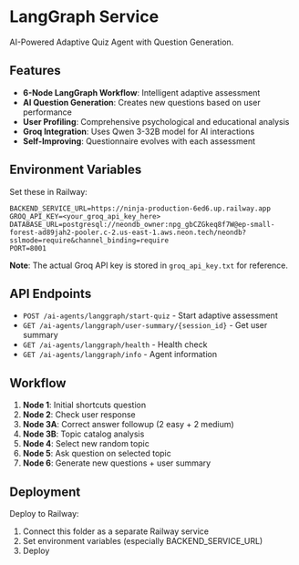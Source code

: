 # LangGraph Service

AI-Powered Adaptive Quiz Agent with Question Generation.

## Features

- **6-Node LangGraph Workflow**: Intelligent adaptive assessment
- **AI Question Generation**: Creates new questions based on user performance
- **User Profiling**: Comprehensive psychological and educational analysis
- **Groq Integration**: Uses Qwen 3-32B model for AI interactions
- **Self-Improving**: Questionnaire evolves with each assessment

## Environment Variables

Set these in Railway:

```
BACKEND_SERVICE_URL=https://ninja-production-6ed6.up.railway.app
GROQ_API_KEY=<your_groq_api_key_here>
DATABASE_URL=postgresql://neondb_owner:npg_gbCZGkeq8f7W@ep-small-forest-ad89jah2-pooler.c-2.us-east-1.aws.neon.tech/neondb?sslmode=require&channel_binding=require
PORT=8001
```

**Note**: The actual Groq API key is stored in `groq_api_key.txt` for reference.

## API Endpoints

- `POST /ai-agents/langgraph/start-quiz` - Start adaptive assessment
- `GET /ai-agents/langgraph/user-summary/{session_id}` - Get user summary
- `GET /ai-agents/langgraph/health` - Health check
- `GET /ai-agents/langgraph/info` - Agent information

## Workflow

1. **Node 1**: Initial shortcuts question
2. **Node 2**: Check user response
3. **Node 3A**: Correct answer followup (2 easy + 2 medium)
4. **Node 3B**: Topic catalog analysis
5. **Node 4**: Select new random topic
6. **Node 5**: Ask question on selected topic
7. **Node 6**: Generate new questions + user summary

## Deployment

Deploy to Railway:
1. Connect this folder as a separate Railway service
2. Set environment variables (especially BACKEND_SERVICE_URL)
3. Deploy

